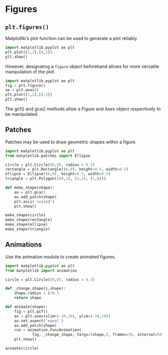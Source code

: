 # Figures

## ```plt.figures()```
Matplotlib's plot function can be used to generate a plot reliably. 
```python
import matplotlib.pyplot as plt
plt.plot([1,2],[4,5])
plt.show()
```
However, designating a ```figure``` object beforehand allows for more versatile manipulation of the plot.
```python
import matplotlib.pyplot as plt
fig = plt.figure()
ax = plt.axes()
plt.plot([1,2],[4,5])
plt.show()
```
The gcf() and gca() methods allow a Figure and Axes object respectively to be manipulated. 

## Patches
Patches may be used to draw geometric shapes within a figure.
```python
import matplotlib.pyplot as plt
from matplotlib.patches import Ellipse

circle = plt.Circle((0,0), radius = 0.5)
rectangle = plt.Rectangle((0,0), height=0.5, width=0.5)
ellipse = Ellipse((0,0), height=0.5, width=0.5)
triangle = plt.Polygon([(0,1), (1,1), (1,0)])

def make_shape(shape):
    ax = plt.gca()
    ax.add_patch(shape)
    plt.axis('scaled')
    plt.show()

make_shape(circle)
make_shape(rectangle)
make_shape(ellipse)
make_shape(triangle)
```

## Animations
Use the animation module to create animated figures.
```python
import matplotlib.pyplot as plt
from matplotlib import animation

circle = plt.Circle((0,0), radius = 0.5)

def _change_shape(i,shape):
    shape.radius = i*0.5
    return shape

def animate(shape):
    fig = plt.gcf()
    ax = plt.axes(xlim=(-10,10), ylim=(-10,10))
    ax.set_aspect('equal')
    ax.add_patch(shape)
    run = animation.FuncAnimation(
            fig, _change_shape, fargs=(shape,), frames=30, interval=50)
    plt.show()

animate(circle)
```

